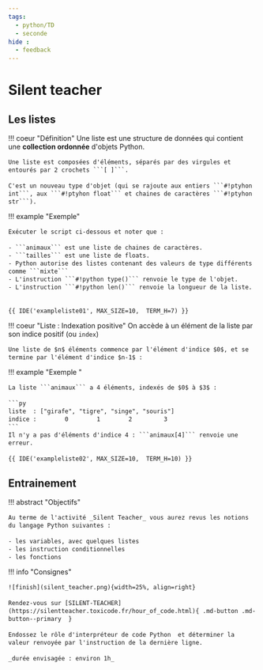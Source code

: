 ```yaml
---
tags:
  - python/TD
  - seconde
hide :
  - feedback
---
```

# Silent teacher

## Les listes 


!!! coeur "Définition"
	Une liste est une structure de données qui contient une **collection ordonnée** d'objets Python. 
	 
	Une liste est composées d'éléments, séparés par des virgules et entourés par 2 crochets ```[ ]```.
	
	C'est un nouveau type d'objet (qui se rajoute aux entiers ```#!ptyhon int```, aux ```#!ptyhon float``` et chaines de caractères ```#!ptyhon str```).
	
	
!!! example "Exemple"
	
	Exécuter le script ci-dessous et noter que :
	
	- ```animaux``` est une liste de chaines de caractères.
	- ```tailles``` est une liste de floats.
	- Python autorise des listes contenant des valeurs de type différents comme ```mixte```
	- L'instruction ```#!python type()``` renvoie le type de l'objet.
	- L'instruction ```#!python len()``` renvoie la longueur de la liste.
	
	
    {{ IDE('exampleliste01', MAX_SIZE=10,  TERM_H=7) }}
	
!!! coeur "Liste : Indexation positive"
	On accède à un élément de la liste par son indice positif (ou ```index```)
	
	Une liste de $n$ éléments commence par l'élément d'indice $0$, et se termine par l'élément d'indice $n-1$ :
	
!!! example "Exemple "
	
	La liste ```animaux``` a 4 éléments, indexés de $0$ à $3$ :
	
	```py
	liste  : ["girafe", "tigre", "singe", "souris"]
	indice :        0        1        2         3
	```
	Il n'y a pas d'éléments d'indice 4 : ```animaux[4]``` renvoie une erreur.
	
    {{ IDE('exampleliste02', MAX_SIZE=10,  TERM_H=10) }}
	
## Entrainement
 

!!! abstract "Objectifs" 

	Au terme de l'activité _Silent Teacher_ vous aurez revus les notions du langage Python suivantes :
	
	- les variables, avec quelques listes
	- les instruction conditionnelles
	- les fonctions


!!! info "Consignes"
	 
	![finish](silent_teacher.png){width=25%, align=right}  
	
	Rendez-vous sur [SILENT-TEACHER](https://silentteacher.toxicode.fr/hour_of_code.html){ .md-button .md-button--primary  } 
	
	Endossez le rôle d'interpréteur de code Python  et déterminer la valeur renvoyée par l'instruction de la dernière ligne.
	 
	_durée envisagée : environ 1h_

	